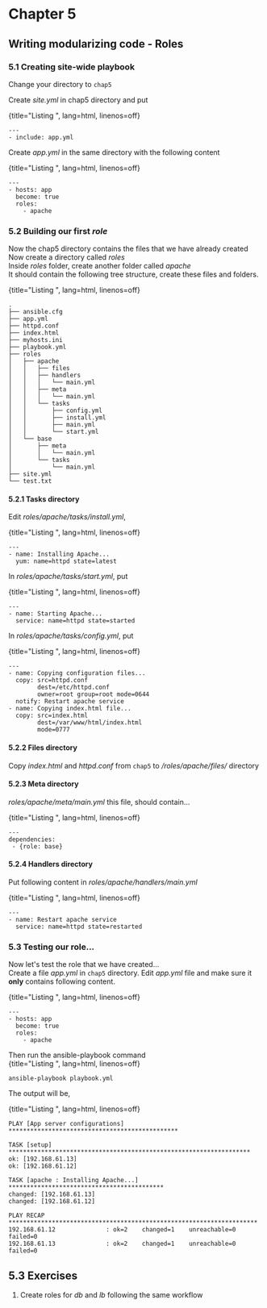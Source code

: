 # Chapter 5  
## Writing modularizing code - Roles  

### 5.1 Creating site-wide playbook
Change your directory to `chap5`

Create *site.yml* in chap5 directory and put  

{title="Listing ", lang=html, linenos=off}
~~~~~~~
---
- include: app.yml
~~~~~~~

Create *app.yml* in the same directory with the following content

{title="Listing ", lang=html, linenos=off}
~~~~~~~
---
- hosts: app
  become: true
  roles:
    - apache
~~~~~~~

### 5.2 Building our first *role*  
Now the chap5 directory contains the files that we have already created  
Now create a directory called *roles*  
Inside *roles* folder, create another folder called *apache*  
It should contain the following tree structure, create these files and folders.  

{title="Listing ", lang=html, linenos=off}
~~~~~~~
.
├── ansible.cfg
├── app.yml
├── httpd.conf
├── index.html
├── myhosts.ini
├── playbook.yml
├── roles
│   ├── apache
│   │   ├── files
│   │   ├── handlers
│   │   │   └── main.yml
│   │   ├── meta
│   │   │   └── main.yml
│   │   └── tasks
│   │       ├── config.yml
│   │       ├── install.yml
│   │       ├── main.yml
│   │       └── start.yml
│   └── base
│       ├── meta
│       │   └── main.yml
│       └── tasks
│           └── main.yml
├── site.yml
└── test.txt
~~~~~~~  

#### 5.2.1 Tasks directory

Edit *roles/apache/tasks/install.yml*,  

{title="Listing ", lang=html, linenos=off}
~~~~~~~
---
- name: Installing Apache...
  yum: name=httpd state=latest
~~~~~~~  

In *roles/apache/tasks/start.yml*, put  

{title="Listing ", lang=html, linenos=off}
~~~~~~~
---
- name: Starting Apache...
  service: name=httpd state=started
~~~~~~~  

In *roles/apache/tasks/config.yml*, put  

{title="Listing ", lang=html, linenos=off}
~~~~~~~
---
- name: Copying configuration files...
  copy: src=httpd.conf
        dest=/etc/httpd.conf
        owner=root group=root mode=0644
  notify: Restart apache service
- name: Copying index.html file...
  copy: src=index.html
        dest=/var/www/html/index.html
        mode=0777
~~~~~~~  

#### 5.2.2 Files directory

Copy *index.html* and *httpd.conf* from `chap5` to */roles/apache/files/* directory  

#### 5.2.3 Meta directory
*roles/apache/meta/main.yml* this file, should contain...  

{title="Listing ", lang=html, linenos=off}
~~~~~~~
---
dependencies:
 - {role: base}
~~~~~~~  

#### 5.2.4 Handlers directory  
Put following content in *roles/apache/handlers/main.yml*  

{title="Listing ", lang=html, linenos=off}
~~~~~~~
---
- name: Restart apache service
  service: name=httpd state=restarted
~~~~~~~

### 5.3 Testing our role...  
Now let's test the role that we have created...  
Create a file *app.yml* in `chap5` directory.
Edit *app.yml* file and make sure it **only** contains following content.  

{title="Listing ", lang=html, linenos=off}
~~~~~~~
---
- hosts: app
  become: true
  roles:
    - apache
~~~~~~~  


Then run the ansible-playbook command  
{title="Listing ", lang=html, linenos=off}
~~~~~~~
ansible-playbook playbook.yml
~~~~~~~  


The output will be,  

{title="Listing ", lang=html, linenos=off}
~~~~~~~
PLAY [App server configurations] ***********************************************

TASK [setup] *******************************************************************
ok: [192.168.61.13]
ok: [192.168.61.12]

TASK [apache : Installing Apache...] *******************************************
changed: [192.168.61.13]
changed: [192.168.61.12]

PLAY RECAP *********************************************************************
192.168.61.12              : ok=2    changed=1    unreachable=0    failed=0
192.168.61.13              : ok=2    changed=1    unreachable=0    failed=0
~~~~~~~

## 5.3 Exercises
1. Create roles for *db* and *lb* following the same workflow
